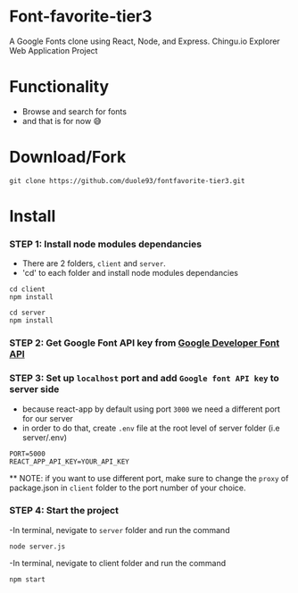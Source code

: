 # Font-favorite-tier3

A Google Fonts clone using React, Node, and Express.
Chingu.io Explorer Web Application Project

# Functionality
- Browse and search for fonts
- and that is for now 😅

# Download/Fork 

`git clone https://github.com/duole93/fontfavorite-tier3.git`

# Install

### STEP 1: Install node modules dependancies

- There are 2 folders, `client` and `server`.
- 'cd' to each folder and install node modules dependancies

```
cd client
npm install
```
```
cd server
npm install
``` 

### STEP 2: Get Google Font API key from [Google Developer Font API](https://developers.google.com/fonts/docs/developer_api)

### STEP 3: Set up `localhost` port and add `Google font API key` to server side

- because react-app by default using port `3000` we need a different port for our server
- in order to do that, create `.env` file at the root level of server folder (i.e server/.env)

```
PORT=5000
REACT_APP_API_KEY=YOUR_API_KEY
```
** NOTE: if you want to use different port, make sure to change the `proxy` of package.json in `client` folder to the port number of your choice. 


### STEP 4: Start the project

-In terminal, nevigate to `server` folder and run the command

`node server.js`

-In terminal, nevigate to client folder and run the command

`npm start`


